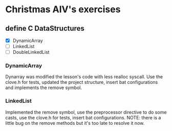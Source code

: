 # Christmas AIV's exercises

## define C DataStructures
- [x] DynamicArray
- [ ] LinkedList
- [ ] DoubleLinkedList

### DynamicArray
Dynarray was modified the lesson's code with less realloc syscall.
Use the clove.h for tests, updated the project structure, insert bat configurations
and implements the remove symbol.

### LinkedList
Implemented the remove symbol, use the preprocessor directive to do some casts,
use the clove.h for tests, insert bat configurations.
NOTE: there is a little bug on the remove methods but it's too late to resolve it now.
